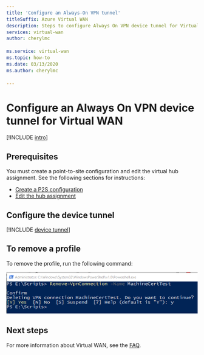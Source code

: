 ```yaml
---
title: 'Configure an Always-On VPN tunnel'
titleSuffix: Azure Virtual WAN
description: Steps to configure Always On VPN device tunnel for Virtual WAN
services: virtual-wan
author: cherylmc

ms.service: virtual-wan
ms.topic: how-to
ms.date: 03/13/2020
ms.author: cherylmc

---
```

# Configure an Always On VPN device tunnel for Virtual WAN

[!INCLUDE [intro](../../includes/vpn-gateway-vwan-always-on-intro.md)]

## Prerequisites

You must create a point-to-site configuration and edit the virtual hub assignment. See the following sections for instructions:

* [Create a P2S configuration](virtual-wan-point-to-site-portal.md#p2sconfig)
* [Edit the hub assignment](virtual-wan-point-to-site-portal.md#edit)

## Configure the device tunnel

[!INCLUDE [device tunnel](../../includes/vpn-gateway-vwan-always-on-device.md)]

## To remove a profile

To remove the profile, run the following command:

![Cleanup](./media/howto-always-on-device-tunnel/cleanup.png)

## Next steps

For more information about Virtual WAN, see the [FAQ](virtual-wan-faq.md).
